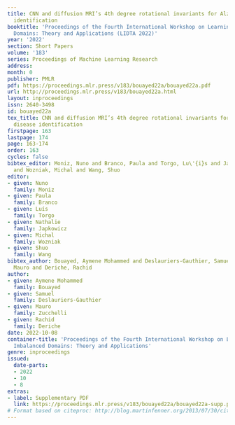 ```yaml
---
title: CNN and diffusion MRI’s 4th degree rotational invariants for Alzheimer’s disease
  identification
booktitle: 'Proceedings of the Fourth International Workshop on Learning with Imbalanced
  Domains: Theory and Applications (LIDTA 2022)'
year: '2022'
section: Short Papers
volume: '183'
series: Proceedings of Machine Learning Research
address:
month: 0
publisher: PMLR
pdf: https://proceedings.mlr.press/v183/bouayed22a/bouayed22a.pdf
url: http://proceedings.mlr.press/v183/bouayed22a.html
layout: inproceedings
issn: 2640-3498
id: bouayed22a
tex_title: CNN and diffusion MRI’s 4th degree rotational invariants for Alzheimer’s
  disease identification
firstpage: 163
lastpage: 174
page: 163-174
order: 163
cycles: false
bibtex_editor: Moniz, Nuno and Branco, Paula and Torgo, Lu\'{i}s and Japkowicz, Nathalie
  and Wozniak, Michal and Wang, Shuo
editor:
- given: Nuno
  family: Moniz
- given: Paula
  family: Branco
- given: Luís
  family: Torgo
- given: Nathalie
  family: Japkowicz
- given: Michal
  family: Wozniak
- given: Shuo
  family: Wang
bibtex_author: Bouayed, Aymene Mohammed and Deslauriers-Gauthier, Samuel and Zucchelli,
  Mauro and Deriche, Rachid
author:
- given: Aymene Mohammed
  family: Bouayed
- given: Samuel
  family: Deslauriers-Gauthier
- given: Mauro
  family: Zucchelli
- given: Rachid
  family: Deriche
date: 2022-10-08
container-title: 'Proceedings of the Fourth International Workshop on Learning with
  Imbalanced Domains: Theory and Applications'
genre: inproceedings
issued:
  date-parts:
  - 2022
  - 10
  - 8
extras:
- label: Supplementary PDF
  link: https://proceedings.mlr.press/v183/bouayed22a/bouayed22a-supp.pdf
# Format based on citeproc: http://blog.martinfenner.org/2013/07/30/citeproc-yaml-for-bibliographies/
---
```

